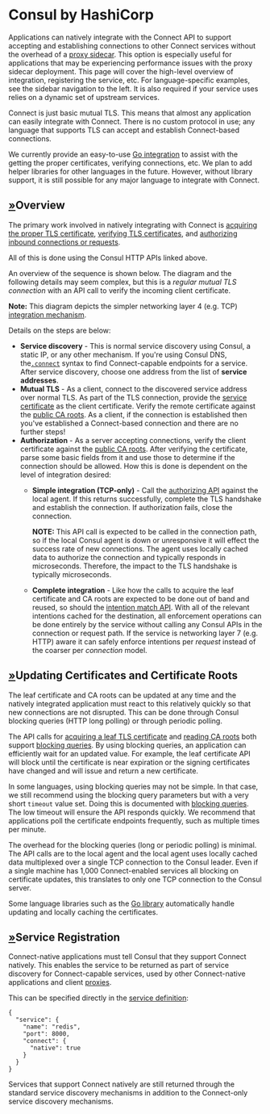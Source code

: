 # Consul by HashiCorp

Applications can natively integrate with the Connect API to support accepting and establishing connections to other Connect services without the overhead of a [proxy sidecar](consul-by-hashicorp-2.md). This option is especially useful for applications that may be experiencing performance issues with the proxy sidecar deployment. This page will cover the high-level overview of integration, registering the service, etc. For language-specific examples, see the sidebar navigation to the left. It is also required if your service uses relies on a dynamic set of upstream services.

Connect is just basic mutual TLS. This means that almost any application can easily integrate with Connect. There is no custom protocol in use; any language that supports TLS can accept and establish Connect-based connections.

We currently provide an easy-to-use [Go integration](native/consul-by-hashicorp.md) to assist with the getting the proper certificates, verifying connections, etc. We plan to add helper libraries for other languages in the future. However, without library support, it is still possible for any major language to integrate with Connect.

## [»](consul-by-hashicorp-11.md#overview)Overview

The primary work involved in natively integrating with Connect is [acquiring the proper TLS certificate](https://www.consul.io/api/agent/connect#service-leaf-certificate), [verifying TLS certificates](https://www.consul.io/api/agent/connect#certificate-authority-ca-roots), and [authorizing inbound connections or requests](https://www.consul.io/api/connect/intentions#list-matching-intentions).

All of this is done using the Consul HTTP APIs linked above.

An overview of the sequence is shown below. The diagram and the following details may seem complex, but this is a _regular mutual TLS connection_ with an API call to verify the incoming client certificate.

**Note:** This diagram depicts the simpler networking layer 4 \(e.g. TCP\) [integration mechanism](https://www.consul.io/api/agent/connect#authorize).

Details on the steps are below:

* **Service discovery** - This is normal service discovery using Consul, a static IP, or any other mechanism. If you're using Consul DNS, the[`.connect`](https://www.consul.io/docs/agent/dns#connect-capable-service-lookups) syntax to find Connect-capable endpoints for a service. After service discovery, choose one address from the list of **service addresses**.
* **Mutual TLS** - As a client, connect to the discovered service address over normal TLS. As part of the TLS connection, provide the [service certificate](https://www.consul.io/api/agent/connect#service-leaf-certificate) as the client certificate. Verify the remote certificate against the [public CA roots](https://www.consul.io/api/agent/connect#certificate-authority-ca-roots). As a client, if the connection is established then you've established a Connect-based connection and there are no further steps!
* **Authorization** - As a server accepting connections, verify the client certificate against the [public CA roots](https://www.consul.io/api/agent/connect#certificate-authority-ca-roots). After verifying the certificate, parse some basic fields from it and use those to determine if the connection should be allowed. How this is done is dependent on the level of integration desired:
  * **Simple integration \(TCP-only\)** - Call the [authorizing API](https://www.consul.io/api/agent/connect#authorize) against the local agent. If this returns successfully, complete the TLS handshake and establish the connection. If authorization fails, close the connection.

    **NOTE:** This API call is expected to be called in the connection path, so if the local Consul agent is down or unresponsive it will effect the success rate of new connections. The agent uses locally cached data to authorize the connection and typically responds in microseconds. Therefore, the impact to the TLS handshake is typically microseconds.

  * **Complete integration** - Like how the calls to acquire the leaf certificate and CA roots are expected to be done out of band and reused, so should the [intention match API](https://www.consul.io/api/connect/intentions#list-matching-intentions). With all of the relevant intentions cached for the destination, all enforcement operations can be done entirely by the service without calling any Consul APIs in the connection or request path. If the service is networking layer 7 \(e.g. HTTP\) aware it can safely enforce intentions per _request_ instead of the coarser per _connection_ model.

## [»](consul-by-hashicorp-11.md#updating-certificates-and-certificate-roots)Updating Certificates and Certificate Roots

The leaf certificate and CA roots can be updated at any time and the natively integrated application must react to this relatively quickly so that new connections are not disrupted. This can be done through Consul blocking queries \(HTTP long polling\) or through periodic polling.

The API calls for [acquiring a leaf TLS certificate](https://www.consul.io/api/agent/connect#service-leaf-certificate) and [reading CA roots](https://www.consul.io/api/agent/connect#certificate-authority-ca-roots) both support [blocking queries](https://www.consul.io/api/features/blocking). By using blocking queries, an application can efficiently wait for an updated value. For example, the leaf certificate API will block until the certificate is near expiration or the signing certificates have changed and will issue and return a new certificate.

In some languages, using blocking queries may not be simple. In that case, we still recommend using the blocking query parameters but with a very short `timeout` value set. Doing this is documented with [blocking queries](https://www.consul.io/api/features/blocking). The low timeout will ensure the API responds quickly. We recommend that applications poll the certificate endpoints frequently, such as multiple times per minute.

The overhead for the blocking queries \(long or periodic polling\) is minimal. The API calls are to the local agent and the local agent uses locally cached data multiplexed over a single TCP connection to the Consul leader. Even if a single machine has 1,000 Connect-enabled services all blocking on certificate updates, this translates to only one TCP connection to the Consul server.

Some language libraries such as the [Go library](native/consul-by-hashicorp.md) automatically handle updating and locally caching the certificates.

## [»](consul-by-hashicorp-11.md#service-registration)Service Registration

Connect-native applications must tell Consul that they support Connect natively. This enables the service to be returned as part of service discovery for Connect-capable services, used by other Connect-native applications and client [proxies](consul-by-hashicorp-2.md).

This can be specified directly in the [service definition](https://www.consul.io/docs/agent/services):

```text
{
  "service": {
    "name": "redis",
    "port": 8000,
    "connect": {
      "native": true
    }
  }
}
```

Services that support Connect natively are still returned through the standard service discovery mechanisms in addition to the Connect-only service discovery mechanisms.

